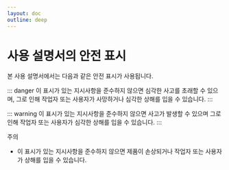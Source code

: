 ```yaml
---
layout: doc
outline: deep
---
```


# 사용 설명서의 안전 표시

본 사용 설명서에서는 다음과 같은 안전 표시가 사용됩니다.

::: danger
이 표시가 있는 지시사항을 준수하지 않으면 심각한 사고를 초래할 수 있으며, 그로 인해 작업자 또는 사용자가 사망하거나 심각한 상해를 입을 수 있습니다.
:::

::: warning
이 표시가 있는 지시사항을 준수하지 않으면 사고가 발생할 수 있으며 그로 인해 작업자 또는 사용자가 심각한 상해를 입을 수 있습니다.
:::

<div class="warning custom-block">
    <p class="custom-block-title">주의</p>
    <ul>
      <li>이 표시가 있는 지시사항을 준수하지 않으면 제품이 손상되거나 작업자 또는 사용자가 상해를 입을 수 있습니다.</li>
    </ul>
</div>
